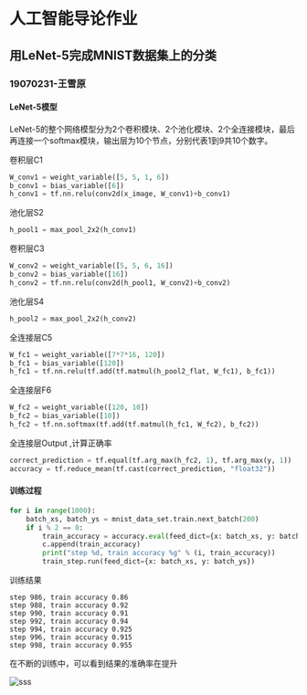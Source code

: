 # 人工智能导论作业  
## 用LeNet-5完成MNIST数据集上的分类
### 19070231-王雪原
#### LeNet-5模型
LeNet-5的整个网络模型分为2个卷积模块、2个池化模块、2个全连接模块，最后再连接一个softmax模块，输出层为10个节点，分别代表1到9共10个数字。

卷积层C1 
```python 
W_conv1 = weight_variable([5, 5, 1, 6])
b_conv1 = bias_variable([6])
h_conv1 = tf.nn.relu(conv2d(x_image, W_conv1)+b_conv1)
```
池化层S2 
```python
h_pool1 = max_pool_2x2(h_conv1)
```
卷积层C3 
```python
W_conv2 = weight_variable([5, 5, 6, 16])
b_conv2 = bias_variable([16])
h_conv2 = tf.nn.relu(conv2d(h_pool1, W_conv2)+b_conv2)
```
池化层S4 
```python
h_pool2 = max_pool_2x2(h_conv2)
```
全连接层C5 
```python
W_fc1 = weight_variable([7*7*16, 120])
b_fc1 = bias_variable([120])
h_fc1 = tf.nn.relu(tf.add(tf.matmul(h_pool2_flat, W_fc1), b_fc1))
```
全连接层F6 
```python
W_fc2 = weight_variable([120, 10])
b_fc2 = bias_variable([10])
h_fc2 = tf.nn.softmax(tf.add(tf.matmul(h_fc1, W_fc2), b_fc2))
```
全连接层Output ,计算正确率
```python
correct_prediction = tf.equal(tf.arg_max(h_fc2, 1), tf.arg_max(y, 1))
accuracy = tf.reduce_mean(tf.cast(correct_prediction, "float32"))
```

#### 训练过程
```python
for i in range(1000):
    batch_xs, batch_ys = mnist_data_set.train.next_batch(200)
    if i % 2 == 0:
        train_accuracy = accuracy.eval(feed_dict={x: batch_xs, y: batch_ys})
        c.append(train_accuracy)
        print("step %d, train accuracy %g" % (i, train_accuracy))
        train_step.run(feed_dict={x: batch_xs, y: batch_ys})
```

训练结果
```
step 986, train accuracy 0.86
step 988, train accuracy 0.92
step 990, train accuracy 0.91
step 992, train accuracy 0.94
step 994, train accuracy 0.925
step 996, train accuracy 0.915
step 998, train accuracy 0.955
```

在不断的训练中，可以看到结果的准确率在提升

![sss](D:/Program_file/Python-File/cnn-tf-mnist.png)




